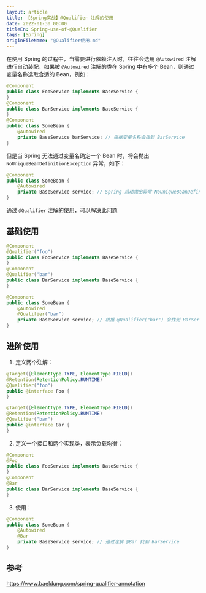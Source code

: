 ```yaml
---
layout: article  
title: 【Spring实战】@Qualifier 注解的使用
date: 2022-01-30 00:00
titleEn: Spring-use-of-@Qualifier
tags: [Spring]
originFileName: "@Qualifier使用.md"
---
```



在使用 Spring 的过程中，当需要进行依赖注入时，往往会选用 `@Autowired` 注解进行自动装配，如果被  `@Autowired` 注解的类在 Spring 中有多个 Bean，则通过变量名称选取合适的 Bean，例如：
```java
@Component 
public class FooService implements BaseService {
}
@Component 
public class BarService implements BaseService {
}
@Component
public class SomeBean {
    @Autowired
    private BaseService barService; // 根据变量名称会找到 BarService
}
```
但是当 Spring 无法通过变量名确定一个 Bean 时，将会抛出 `NoUniqueBeanDefinitionException` 异常，如下：
```java
@Component
public class SomeBean {
    @Autowired
    private BaseService service; // Spring 启动抛出异常 NoUniqueBeanDefinitionException
}
```
通过 `@Qualifier` 注解的使用，可以解决此问题
## 基础使用
```java
@Component 
@Qualifier("foo")
public class FooService implements BaseService {
}
@Component 
@Qualifier("bar")
public class BarService implements BaseService {
}
```
```java
@Component
public class SomeBean {
    @Autowired
    @Qualifier("bar")
    private BaseService service; // 根据 @Qualifier("bar") 会找到 BarService
}
```

## 进阶使用
1. 定义两个注解：

```java
@Target({ElementType.TYPE, ElementType.FIELD})
@Retention(RetentionPolicy.RUNTIME)
@Qualifier("foo")
public @interface Foo {
}
```

```java
@Target({ElementType.TYPE, ElementType.FIELD})
@Retention(RetentionPolicy.RUNTIME)
@Qualifier("bar")
public @interface Bar {
}
```

2. 定义一个接口和两个实现类，表示负载均衡：

```java
@Component 
@Foo
public class FooService implements BaseService {
}
@Component 
@Bar
public class BarService implements BaseService {
}
```

3. 使用：

```java
@Component
public class SomeBean {
    @Autowired
    @Bar
    private BaseService service; // 通过注解 @Bar 找到 BarService
}
```

## 参考
<https://www.baeldung.com/spring-qualifier-annotation>
